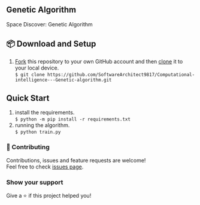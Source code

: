 ## Genetic Algorithm
Space Discover: Genetic Algorithm

## :package: Download and Setup
1. [Fork](https://help.github.com/articles/fork-a-repo/) this repository to your own GitHub account and then [clone](https://help.github.com/articles/cloning-a-repository/) it to your local device. <br /> 
`$ git clone https://github.com/SoftwareArchitect9817/Computational-intelligence---Genetic-algorithm.git`

## Quick Start
1. install the requirements. <br /> 
`$ python -m pip install -r requirements.txt`
2. running the algorithm. <br /> 
`$ python train.py`

### :handshake: Contributing
Contributions, issues and feature requests are welcome!<br />Feel free to check [issues page](https://github.com/devincapriola/GeneticAlgorithm/issues).

### Show your support
Give a :star: if this project helped you!
